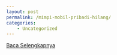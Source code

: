 ```yaml
---
layout: post
permalink: /mimpi-mobil-pribadi-hilang/
categories:
    - Uncategorized
---
```


[Baca Selengkapnya](/02)